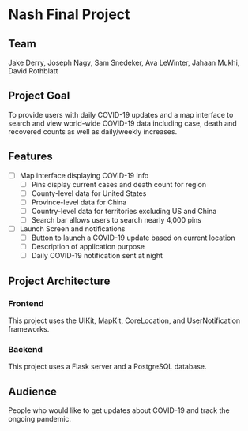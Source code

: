 # Nash Final Project

## Team

Jake Derry, Joseph Nagy, Sam Snedeker, Ava LeWinter, Jahaan Mukhi, David Rothblatt

## Project Goal

To provide users with daily COVID-19 updates and a map interface 
to search and view world-wide COVID-19 data including case, death and 
recovered counts as well as daily/weekly increases. 

## Features

- [ ] Map interface displaying COVID-19 info 
  - [ ] Pins display current cases and death count for region 
  - [ ] County-level data for United States 
  - [ ] Province-level data for China
  - [ ] Country-level data for territories excluding US and China
  - [ ] Search bar allows users to search nearly 4,000 pins 
- [ ] Launch Screen and notifications
  - [ ] Button to launch a COVID-19 update based on current location
  - [ ] Description of application purpose 
  - [ ] Daily COVID-19 notification sent at night 
  
## Project Architecture

### Frontend

This project uses the UIKit, MapKit, CoreLocation, and UserNotification frameworks.

### Backend

This project uses a Flask server and a PostgreSQL database.

## Audience

People who would like to get updates about COVID-19 and track the ongoing pandemic. 
